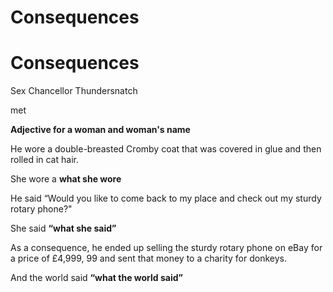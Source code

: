 # Consequences

# Consequences

Sex Chancellor Thundersnatch

met

**Adjective for a woman and woman's name**

He wore a double-breasted Cromby coat that was covered in glue and then rolled in cat hair.

She wore a **what she wore**

He said “Would you like to come back to my place and check out my sturdy rotary phone?"

She said **“what she said”**

As a consequence, he ended up selling the sturdy rotary phone on eBay for a price of £4,999, 99 and sent that money to a charity for donkeys.

And the world said **“what the world said”**
